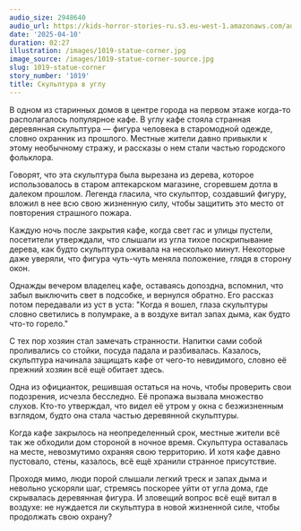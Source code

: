 ```yaml
---
audio_size: 2948640
audio_url: https://kids-horror-stories-ru.s3.eu-west-1.amazonaws.com/audio/1019-statue-corner.mp3
date: '2025-04-10'
duration: 02:27
illustration: /images/1019-statue-corner.jpg
image_source: /images/1019-statue-corner-source.jpg
slug: 1019-statue-corner
story_number: '1019'
title: Скульптура в углу
---
```


В одном из старинных домов в центре города на первом этаже когда-то располагалось популярное кафе. В углу кафе стояла странная деревянная скульптура — фигура человека в старомодной одежде, словно охранник из прошлого. Местные жители давно привыкли к этому необычному стражу, и рассказы о нем стали частью городского фольклора.

Говорят, что эта скульптура была вырезана из дерева, которое использовалось в старом аптекарском магазине, сгоревшем дотла в далеком прошлом. Легенда гласила, что скульптор, создавший фигуру, вложил в нее всю свою жизненную силу, чтобы защитить это место от повторения страшного пожара.

Каждую ночь после закрытия кафе, когда свет гас и улицы пустели, посетители утверждали, что слышали из угла тихое поскрипывание дерева, как будто скульптура оживала на несколько минут. Некоторые даже уверяли, что фигура чуть-чуть меняла положение, глядя в сторону окон.

Однажды вечером владелец кафе, оставаясь допоздна, вспомнил, что забыл выключить свет в подсобке, и вернулся обратно. Его рассказ потом передавали из уст в уста: "Когда я вошел, глаза скульптуры словно светились в полумраке, а в воздухе витал запах дыма, как будто что-то горело."

С тех пор хозяин стал замечать странности. Напитки сами собой проливались со стойки, посуда падала и разбивалась. Казалось, скульптура начинала защищать кафе от чего-то невидимого, словно её прежний хозяин всё ещё обитает здесь.

Одна из официанток, решившая остаться на ночь, чтобы проверить свои подозрения, исчезла бесследно. Её пропажа вызвала множество слухов. Кто-то утверждал, что видел её утром у окна с безжизненным взглядом, будто она стала частью деревянной скульптуры.

Когда кафе закрылось на неопределенный срок, местные жители всё так же обходили дом стороной в ночное время. Скульптура оставалась на месте, невозмутимо охраняя свою территорию. И хотя кафе давно пустовало, стены, казалось, всё ещё хранили странное присутствие.

Проходя мимо, люди порой слышали легкий треск и запах дыма и невольно ускоряли шаг, стремясь поскорее уйти от угла дома, где скрывалась деревянная фигура. И зловещий вопрос всё ещё витал в воздухе: не нуждается ли скульптура в новой жизненной силе, чтобы продолжать свою охрану?